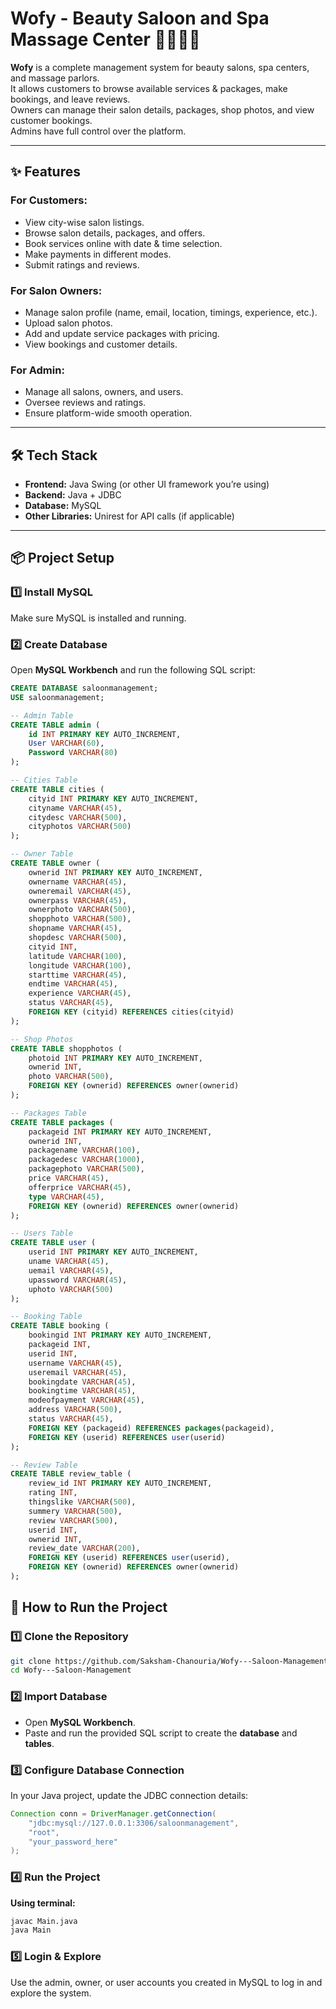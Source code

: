 # Wofy - Beauty Saloon and Spa Massage Center 💇‍♀️💆‍♂️

**Wofy** is a complete management system for beauty salons, spa centers, and massage parlors.  
It allows customers to browse available services & packages, make bookings, and leave reviews.  
Owners can manage their salon details, packages, shop photos, and view customer bookings.  
Admins have full control over the platform.

---

## ✨ Features

### For Customers:
- View city-wise salon listings.
- Browse salon details, packages, and offers.
- Book services online with date & time selection.
- Make payments in different modes.
- Submit ratings and reviews.

### For Salon Owners:
- Manage salon profile (name, email, location, timings, experience, etc.).
- Upload salon photos.
- Add and update service packages with pricing.
- View bookings and customer details.

### For Admin:
- Manage all salons, owners, and users.
- Oversee reviews and ratings.
- Ensure platform-wide smooth operation.

---

## 🛠 Tech Stack
- **Frontend:** Java Swing (or other UI framework you’re using)
- **Backend:** Java + JDBC
- **Database:** MySQL
- **Other Libraries:** Unirest for API calls (if applicable)

---

## 📦 Project Setup

### 1️⃣ Install MySQL
Make sure MySQL is installed and running.

### 2️⃣ Create Database
Open **MySQL Workbench** and run the following SQL script:

```sql
CREATE DATABASE saloonmanagement;
USE saloonmanagement;

-- Admin Table
CREATE TABLE admin (
    id INT PRIMARY KEY AUTO_INCREMENT,
    User VARCHAR(60),
    Password VARCHAR(80)
);

-- Cities Table
CREATE TABLE cities (
    cityid INT PRIMARY KEY AUTO_INCREMENT,
    cityname VARCHAR(45),
    citydesc VARCHAR(500),
    cityphotos VARCHAR(500)
);

-- Owner Table
CREATE TABLE owner (
    ownerid INT PRIMARY KEY AUTO_INCREMENT,
    ownername VARCHAR(45),
    owneremail VARCHAR(45),
    ownerpass VARCHAR(45),
    ownerphoto VARCHAR(500),
    shopphoto VARCHAR(500),
    shopname VARCHAR(45),
    shopdesc VARCHAR(500),
    cityid INT,
    latitude VARCHAR(100),
    longitude VARCHAR(100),
    starttime VARCHAR(45),
    endtime VARCHAR(45),
    experience VARCHAR(45),
    status VARCHAR(45),
    FOREIGN KEY (cityid) REFERENCES cities(cityid)
);

-- Shop Photos
CREATE TABLE shopphotos (
    photoid INT PRIMARY KEY AUTO_INCREMENT,
    ownerid INT,
    photo VARCHAR(500),
    FOREIGN KEY (ownerid) REFERENCES owner(ownerid)
);

-- Packages Table
CREATE TABLE packages (
    packageid INT PRIMARY KEY AUTO_INCREMENT,
    ownerid INT,
    packagename VARCHAR(100),
    packagedesc VARCHAR(1000),
    packagephoto VARCHAR(500),
    price VARCHAR(45),
    offerprice VARCHAR(45),
    type VARCHAR(45),
    FOREIGN KEY (ownerid) REFERENCES owner(ownerid)
);

-- Users Table
CREATE TABLE user (
    userid INT PRIMARY KEY AUTO_INCREMENT,
    uname VARCHAR(45),
    uemail VARCHAR(45),
    upassword VARCHAR(45),
    uphoto VARCHAR(500)
);

-- Booking Table
CREATE TABLE booking (
    bookingid INT PRIMARY KEY AUTO_INCREMENT,
    packageid INT,
    userid INT,
    username VARCHAR(45),
    useremail VARCHAR(45),
    bookingdate VARCHAR(45),
    bookingtime VARCHAR(45),
    modeofpayment VARCHAR(45),
    address VARCHAR(500),
    status VARCHAR(45),
    FOREIGN KEY (packageid) REFERENCES packages(packageid),
    FOREIGN KEY (userid) REFERENCES user(userid)
);

-- Review Table
CREATE TABLE review_table (
    review_id INT PRIMARY KEY AUTO_INCREMENT,
    rating INT,
    thingslike VARCHAR(500),
    summery VARCHAR(500),
    review VARCHAR(500),
    userid INT,
    ownerid INT,
    review_date VARCHAR(200),
    FOREIGN KEY (userid) REFERENCES user(userid),
    FOREIGN KEY (ownerid) REFERENCES owner(ownerid)
);
```

## 🚀 How to Run the Project

### 1️⃣ Clone the Repository
```bash
git clone https://github.com/Saksham-Chanouria/Wofy---Saloon-Management.git
cd Wofy---Saloon-Management

```
### 2️⃣ Import Database
- Open **MySQL Workbench**.
- Paste and run the provided SQL script to create the **database** and **tables**.

### 3️⃣ Configure Database Connection
In your Java project, update the JDBC connection details:
```java
Connection conn = DriverManager.getConnection(
    "jdbc:mysql://127.0.0.1:3306/saloonmanagement", 
    "root", 
    "your_password_here"
);
```

### 4️⃣ Run the Project

**Using terminal:**
```bash
javac Main.java
java Main
```

### 5️⃣ Login & Explore

Use the admin, owner, or user accounts you created in MySQL to log in and explore the system.
